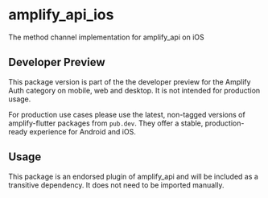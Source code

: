 # amplify_api_ios

The method channel implementation for amplify_api on iOS

## Developer Preview

This package version is part of the the developer preview for the Amplify Auth category on mobile, web and desktop. It is not intended for production usage. 

For production use cases please use the latest, non-tagged versions of amplify-flutter packages from `pub.dev`. They offer a stable, production-ready experience for Android and iOS.

## Usage

This package is an endorsed plugin of amplify_api and will be included as a transitive dependency. It does not need to be imported manually.
